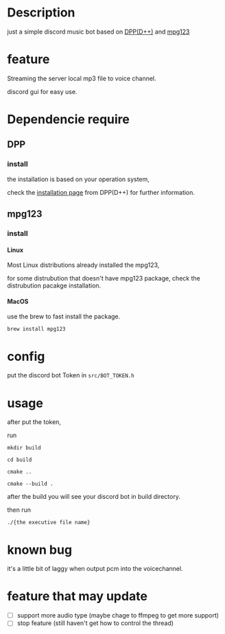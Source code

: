 # Description
just a simple discord music bot based on [DPP(D++)](https://github.com/brainboxdotcc/DPP) and [mpg123](https://www.mpg123.de)

# feature
Streaming the server local mp3 file to voice channel.

discord gui for easy use.

# Dependencie require
## DPP 
### install
the installation is based on your operation system, 

check the [installation page](https://dpp.dev/index.html) from DPP(D++) for further information.

## mpg123
### install 
#### Linux
Most Linux distributions already installed the mpg123, 

for some distrubution that doesn't have mpg123 package, check the distrubution pacakge installation.

#### MacOS
use the brew to fast install the package.

` brew install mpg123 `


# config 
put the discord bot Token in `src/BOT_TOKEN.h`

# usage 
after put the token, 

run

`mkdir build`

`cd build`

`cmake ..`

`cmake --build .`

after the build you will see your discord bot in build directory.

then run

`./{the executive file name}`

# known bug
it's a little bit of laggy when output pcm into the voicechannel.

# feature that may update
- [ ] support more audio type (maybe chage to ffmpeg to get more support)
- [ ] stop feature (still haven't get how to control the thread)
